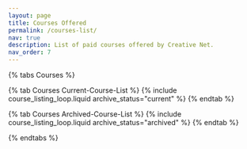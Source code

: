 ```yaml
---
layout: page
title: Courses Offered
permalink: /courses-list/
nav: true
description: List of paid courses offered by Creative Net.
nav_order: 7
---
```


{% tabs Courses %}

{% tab Courses Current-Course-List %}
{% include course_listing_loop.liquid archive_status="current" %}
{% endtab %}

{% tab Courses Archived-Course-List %}
{% include course_listing_loop.liquid archive_status="archived" %}
{% endtab %}

{% endtabs %}
